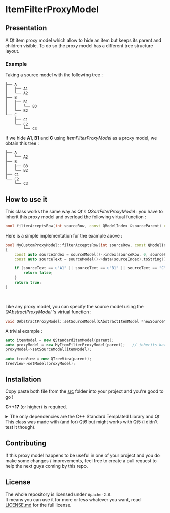 # ItemFilterProxyModel

## Presentation
A Qt item proxy model which allow to hide an item but keeps its parent and children visible. To do so the proxy model has a different tree structure layout.

### Example
Taking a source model with the following tree :

```
├── A
│   ├── A1
│   └── A2
├── B
│   ├── B1
│   │   └── B3
│   └── B2
└── C
    ├── C1
    └── C2
        └── C3
```

If we hide **A1**, **B1** and **C** using *ItemFilterProxyModel* as a proxy model, we obtain this tree :
```
├── A
│   └── A2
├── B
│   ├── B3
│   └── B2
├── C1
└── C2
    └── C3
```

## How to use it
This class works the same way as Qt's *QSortFilterProxyModel* : you have to inherit this proxy model and overload the following virtual function :
```cpp
bool filterAcceptsRow(int sourceRow, const QModelIndex &sourceParent) const;
```
  
Here is a simple implementation for the example above :

```cpp
bool MyCustomProxyModel::filterAcceptsRow(int sourceRow, const QModelIndex &sourceParent) const
{
    const auto sourceIndex = sourceModel()->index(sourceRow, 0, sourceParent);
    const auto sourceText = sourceModel()->data(sourceIndex).toString();

    if (sourceText == u"A1" || sourceText == u"B1" || sourceText == "C") {
        return false;
    }
    return true;
}
```  
<br/>

Like any proxy model, you can specify the source model using the *QAbstractProxyModel* 's virtual function :  

```cpp
void QAbstractProxyModel::setSourceModel(QAbstractItemModel *newSourceModel);
```

A trivial example :
```cpp
auto itemModel = new QStandardItemModel(parent);
auto proxyModel = new MyItemFilterProxyModel(parent);   // inherits kaz::ItemFilterProxyModel
proxyModel->setSourceModel(itemModel);

auto treeView = new QTreeView(parent);
treeView->setModel(proxyModel);
```

## Installation
Copy paste both file from the [src](src) folder into your project and you're good to go ! 

**C++17** (or higher) is required.  

<details><summary>The only dependencies are the C++ Standard Templated Library and Qt</summary>
<pre>
QtCore  
QtGui  
QtWidgets  
</pre>
</details>
This class was made with (and for) Qt6 but might works with Qt5 (i didn't test it though).  

## Contributing
If this proxy model happens to be useful in one of your project and you do make some changes / improvements, feel free to create a pull request to help the next guys coming by this repo.

## License
The whole repository is licensed under `Apache-2.0`.  
It means you can use it for more or less whatever you want, read [LICENSE.md](LICENSE.md) for the full license.